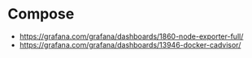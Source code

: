 # Compose 

- https://grafana.com/grafana/dashboards/1860-node-exporter-full/
- https://grafana.com/grafana/dashboards/13946-docker-cadvisor/